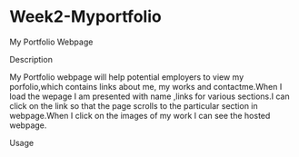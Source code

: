 # Week2-Myportfolio
My Portfolio Webpage

Description

My Portfolio webpage will help potential employers to view my porfolio,which contains links about me, my works and contactme.When I load the wepage I am presented with name ,links for various sections.I can click on the link so that the page scrolls to the particular section in webpage.When I click on the images of my work I can see the hosted webpage.

Usage

